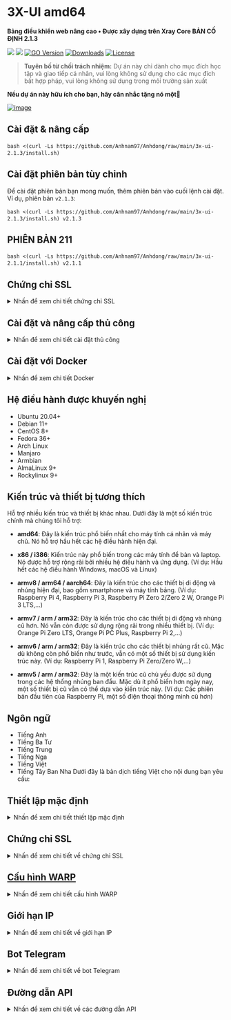 # 3X-UI amd64

**Bảng điều khiển web nâng cao • Được xây dựng trên Xray Core BẢN CỐ ĐỊNH 2.1.3**

[![](https://img.shields.io/github/v/release/mhsanaei/3x-ui.svg)](https://github.com/MHSanaei/3x-ui/releases)
[![](https://img.shields.io/github/actions/workflow/status/mhsanaei/3x-ui/release.yml.svg)](#)
[![GO Version](https://img.shields.io/github/go-mod/go-version/mhsanaei/3x-ui.svg)](#)
[![Downloads](https://img.shields.io/github/downloads/mhsanaei/3x-ui/total.svg)](#)
[![License](https://img.shields.io/badge/license-GPL%20V3-blue.svg?longCache=true)](https://www.gnu.org/licenses/gpl-3.0.en.html)

> **Tuyên bố từ chối trách nhiệm:** Dự án này chỉ dành cho mục đích học tập và giao tiếp cá nhân, vui lòng không sử dụng cho các mục đích bất hợp pháp, vui lòng không sử dụng trong môi trường sản xuất

**Nếu dự án này hữu ích cho bạn, hãy cân nhắc tặng nó một**:star2:

<a href="#">
  <img width="125" alt="image" src="https://github.com/MHSanaei/3x-ui/assets/115543613/7aa895dd-048a-42e7-989b-afd41a74e2e1.jpg"></a>

## Cài đặt & nâng cấp

```
bash <(curl -Ls https://github.com/Anhnam97/Anhdong/raw/main/3x-ui-2.1.3/install.sh)
```

## Cài đặt phiên bản tùy chỉnh

Để cài đặt phiên bản bạn mong muốn, thêm phiên bản vào cuối lệnh cài đặt. Ví dụ, phiên bản `v2.1.3`:

```
bash <(curl -Ls https://github.com/Anhnam97/Anhdong/raw/main/3x-ui-2.1.3/install.sh) v2.1.3
```
## PHIÊN BẢN 211
```
bash <(curl -Ls https://github.com/Anhnam97/Anhdong/raw/main/3x-ui-2.1.1/install.sh) v2.1.1
```

## Chứng chỉ SSL

<details>
  <summary>Nhấn để xem chi tiết chứng chỉ SSL</summary>

### Cloudflare

Script quản lý đã tích hợp sẵn ứng dụng chứng chỉ SSL cho Cloudflare. Để sử dụng script này để đăng ký chứng chỉ, bạn cần có các thông tin sau:

- Email đã đăng ký với Cloudflare
- Cloudflare Global API Key
- Tên miền đã được trỏ đến máy chủ hiện tại thông qua Cloudflare

**1:** Chạy lệnh `x-ui` trên terminal, sau đó chọn `Cloudflare SSL Certificate`.

### Certbot
```
apt-get install certbot -y
certbot certonly --standalone --agree-tos --register-unsafely-without-email -d yourdomain.com
certbot renew --dry-run
```

***Mẹo:*** *Certbot cũng được tích hợp sẵn trong script quản lý. Bạn có thể chạy lệnh `x-ui`, sau đó chọn `SSL Certificate Management`.*

</details>

## Cài đặt và nâng cấp thủ công

<details>
  <summary>Nhấn để xem chi tiết cài đặt thủ công</summary>

#### Sử dụng

1. Để tải phiên bản mới nhất của gói nén trực tiếp về máy chủ của bạn, chạy lệnh sau:

```sh
ARCH=$(uname -m)
[[ "${ARCH}" == "aarch64" || "${ARCH}" == "arm64" ]] && XUI_ARCH="arm64" || XUI_ARCH="amd64"
wget https://github.com/MHSanaei/3x-ui/releases/latest/download/x-ui-linux-${XUI_ARCH}.tar.gz
```

2. Sau khi tải xong gói nén, thực hiện các lệnh sau để cài đặt hoặc nâng cấp x-ui:

```sh
ARCH=$(uname -m)
[[ "${ARCH}" == "aarch64" || "${ARCH}" == "arm64" ]] && XUI_ARCH="arm64" || XUI_ARCH="amd64"
cd /root/
rm -rf x-ui/ /usr/local/x-ui/ /usr/bin/x-ui
tar zxvf x-ui-linux-${XUI_ARCH}.tar.gz
chmod +x x-ui/x-ui x-ui/bin/xray-linux-* x-ui/x-ui.sh
cp x-ui/x-ui.sh /usr/bin/x-ui
cp -f x-ui/x-ui.service /etc/systemd/system/
mv x-ui/ /usr/local/
systemctl daemon-reload
systemctl enable x-ui
systemctl restart x-ui
```

</details>

## Cài đặt với Docker

<details>
  <summary>Nhấn để xem chi tiết Docker</summary>

#### Sử dụng

1. Cài đặt Docker:

   ```sh
   bash <(curl -sSL https://get.docker.com)
   ```

2. Sao chép kho dự án:

   ```sh
   git clone https://github.com/MHSanaei/3x-ui.git
   cd 3x-ui
   ```

3. Khởi động dịch vụ

   ```sh
   docker compose up -d
   ```

   HOẶC

   ```sh
   docker run -itd \
      -e XRAY_VMESS_AEAD_FORCED=false \
      -v $PWD/db/:/etc/x-ui/ \
      -v $PWD/cert/:/root/cert/ \
      --network=host \
      --restart=unless-stopped \
      --name 3x-ui \
      ghcr.io/mhsanaei/3x-ui:latest
   ```

Cập nhật lên phiên bản mới nhất

   ```sh
    cd 3x-ui
    docker compose down
    docker compose pull 3x-ui
    docker compose up -d
   ```

Xóa 3x-ui khỏi Docker

   ```sh
    docker stop 3x-ui
    docker rm 3x-ui
    cd --
    rm -r 3x-ui
   ```

</details>


## Hệ điều hành được khuyến nghị

- Ubuntu 20.04+
- Debian 11+
- CentOS 8+
- Fedora 36+
- Arch Linux
- Manjaro
- Armbian
- AlmaLinux 9+
- Rockylinux 9+

## Kiến trúc và thiết bị tương thích

Hỗ trợ nhiều kiến trúc và thiết bị khác nhau. Dưới đây là một số kiến trúc chính mà chúng tôi hỗ trợ:

- **amd64**: Đây là kiến trúc phổ biến nhất cho máy tính cá nhân và máy chủ. Nó hỗ trợ hầu hết các hệ điều hành hiện đại.

- **x86 / i386**: Kiến trúc này phổ biến trong các máy tính để bàn và laptop. Nó được hỗ trợ rộng rãi bởi nhiều hệ điều hành và ứng dụng. (Ví dụ: Hầu hết các hệ điều hành Windows, macOS và Linux)

- **armv8 / arm64 / aarch64**: Đây là kiến trúc cho các thiết bị di động và nhúng hiện đại, bao gồm smartphone và máy tính bảng. (Ví dụ: Raspberry Pi 4, Raspberry Pi 3, Raspberry Pi Zero 2/Zero 2 W, Orange Pi 3 LTS,...)

- **armv7 / arm / arm32**: Đây là kiến trúc cho các thiết bị di động và nhúng cũ hơn. Nó vẫn còn được sử dụng rộng rãi trong nhiều thiết bị. (Ví dụ: Orange Pi Zero LTS, Orange Pi PC Plus, Raspberry Pi 2,...)

- **armv6 / arm / arm32**: Đây là kiến trúc cho các thiết bị nhúng rất cũ. Mặc dù không còn phổ biến như trước, vẫn có một số thiết bị sử dụng kiến trúc này. (Ví dụ: Raspberry Pi 1, Raspberry Pi Zero/Zero W,...)

- **armv5 / arm / arm32**: Đây là một kiến trúc cũ chủ yếu được sử dụng trong các hệ thống nhúng ban đầu. Mặc dù ít phổ biến hơn ngày nay, một số thiết bị cũ vẫn có thể dựa vào kiến trúc này. (Ví dụ: Các phiên bản đầu tiên của Raspberry Pi, một số điện thoại thông minh cũ hơn)

## Ngôn ngữ

- Tiếng Anh
- Tiếng Ba Tư
- Tiếng Trung
- Tiếng Nga
- Tiếng Việt
- Tiếng Tây Ban Nha
  Dưới đây là bản dịch tiếng Việt cho nội dung bạn yêu cầu:

## Thiết lập mặc định

<details>
  <summary>Nhấn để xem chi tiết thiết lập mặc định</summary>

  ### Thông tin

- **Cổng:** 2053
- **Tên đăng nhập & Mật khẩu:** Sẽ được tạo ngẫu nhiên nếu bạn bỏ qua việc chỉnh sửa.
- **Đường dẫn cơ sở dữ liệu:**
  - /etc/x-ui/x-ui.db
- **Đường dẫn cấu hình Xray:**
  - /usr/local/x-ui/bin/config.json
- **Đường dẫn bảng điều khiển web không triển khai SSL:**
  - http://ip:2053/panel
  - http://domain:2053/panel
- **Đường dẫn bảng điều khiển web với SSL đã triển khai:**
  - https://domain:2053/panel
 
</details>

## Chứng chỉ SSL

<details>
  <summary>Nhấn để xem chi tiết về chứng chỉ SSL</summary>

### Cloudflare

Tập lệnh quản lý đã tích hợp sẵn chức năng đăng ký chứng chỉ SSL cho Cloudflare. Để sử dụng tập lệnh này để đăng ký chứng chỉ, bạn cần các thông tin sau:

- Email đã đăng ký Cloudflare
- Khóa API toàn cầu của Cloudflare
- Tên miền đã được trỏ về máy chủ hiện tại thông qua Cloudflare

**1:** Chạy lệnh `x-ui` trên terminal, sau đó chọn `Cloudflare SSL Certificate`.

### Certbot
```
apt-get install certbot -y
certbot certonly --standalone --agree-tos --register-unsafely-without-email -d yourdomain.com
certbot renew --dry-run
```

***Mẹo:*** *Certbot cũng đã được tích hợp vào tập lệnh quản lý. Bạn có thể chạy lệnh `x-ui`, sau đó chọn `SSL Certificate Management`.*

</details>

## [Cấu hình WARP](https://gitlab.com/fscarmen/warp)

<details>
  <summary>Nhấn để xem chi tiết cấu hình WARP</summary>

#### Sử dụng

Nếu bạn muốn sử dụng định tuyến qua WARP trước phiên bản v2.1.0, hãy thực hiện các bước sau:

**1.** Cài đặt WARP ở chế độ **SOCKS Proxy Mode**:

   ```sh
   bash <(curl -sSL https://raw.githubusercontent.com/hamid-gh98/x-ui-scripts/main/install_warp_proxy.sh)
   ```

**2.** Nếu bạn đã cài đặt warp, bạn có thể gỡ cài đặt bằng lệnh dưới đây:

   ```sh
   warp u
   ```

**3.** Bật cấu hình cần thiết trong bảng điều khiển.

   Các tính năng cấu hình:

   - Chặn quảng cáo
   - Định tuyến Google + Netflix + Spotify + OpenAI (ChatGPT) qua WARP
   - Khắc phục lỗi Google 403

</details>

## Giới hạn IP

<details>
  <summary>Nhấn để xem chi tiết về giới hạn IP</summary>

#### Sử dụng

**Lưu ý:** Giới hạn IP có thể không hoạt động chính xác khi sử dụng IP Tunnel

- Đối với các phiên bản lên đến `v1.6.1`:

  - Giới hạn IP được tích hợp sẵn trong bảng điều khiển.

- Đối với các phiên bản từ `v1.7.0` trở lên:

  - Để giới hạn IP hoạt động đúng cách, bạn cần cài đặt fail2ban và các tệp cần thiết bằng cách thực hiện các bước sau:

    1. Sử dụng lệnh `x-ui` trong shell.
    2. Chọn `IP Limit Management`.
    3. Chọn các tùy chọn phù hợp dựa trên nhu cầu của bạn.
   
  - Đảm bảo rằng bạn đã có access.log trong cấu hình Xray của mình.
  
  ```sh
    "log": {
    "loglevel": "warning",
    "access": "./access.log",
    "error": "./error.log"
    },
  ```

</details>

## Bot Telegram

<details>
  <summary>Nhấn để xem chi tiết về bot Telegram</summary>

#### Sử dụng

Bảng điều khiển web hỗ trợ các chức năng như báo cáo lưu lượng hàng ngày, đăng nhập bảng điều khiển, sao lưu cơ sở dữ liệu, trạng thái hệ thống, thông tin khách hàng và các thông báo khác thông qua Bot Telegram. Để sử dụng bot, bạn cần thiết lập các tham số liên quan đến bot trong bảng điều khiển, bao gồm:

- Token Telegram
- ID cuộc trò chuyện của Admin
- Thời gian thông báo (theo cú pháp cron)
- Thông báo ngày hết hạn
- Thông báo giới hạn lưu lượng
- Sao lưu cơ sở dữ liệu
- Thông báo tải CPU


**Cú pháp tham khảo:**

- `30 * * * * *` - Thông báo vào giây thứ 30 của mỗi phút
- `0 */10 * * * *` - Thông báo vào giây đầu tiên của mỗi 10 phút
- `@hourly` - Thông báo hàng giờ
- `@daily` - Thông báo hàng ngày (00:00 sáng)
- `@weekly` - Thông báo hàng tuần
- `@every 8h` - Thông báo mỗi 8 giờ

### Các tính năng của Bot Telegram

- Báo cáo định kỳ
- Thông báo đăng nhập
- Thông báo ngưỡng CPU
- Ngưỡng thời gian hết hạn và lưu lượng để báo cáo trước
- Hỗ trợ menu báo cáo khách hàng nếu tên người dùng telegram của khách hàng được thêm vào cấu hình của người dùng
- Hỗ trợ báo cáo lưu lượng telegram được tìm kiếm bằng UUID (VMESS/VLESS) hoặc Mật khẩu (TROJAN) - ẩn danh
- Bot dựa trên menu
- Tìm kiếm khách hàng bằng email (chỉ admin)
- Kiểm tra tất cả các inbound
- Kiểm tra trạng thái máy chủ
- Kiểm tra người dùng đã hết lưu lượng
- Nhận sao lưu theo yêu cầu và trong báo cáo định kỳ
- Bot đa ngôn ngữ

### Thiết lập bot Telegram

- Bắt đầu [Botfather](https://t.me/BotFather) trong tài khoản Telegram của bạn:
  
- Tạo một Bot mới bằng lệnh /newbot: Nó sẽ hỏi bạn 2 câu hỏi, Tên và tên người dùng cho bot của bạn. Lưu ý rằng tên người dùng phải kết thúc bằng từ "bot".

- Bắt đầu bot mà bạn vừa tạo. Bạn có thể tìm thấy liên kết đến bot của mình ở đây.

- Nhập bảng điều khiển của bạn và cấu hình cài đặt bot Telegram như dưới đây:

Nhập token bot của bạn vào trường số 3.

Nhập ID người dùng vào trường số 4. Các tài khoản Telegram với ID này sẽ là admin của bot. (Bạn có thể nhập nhiều hơn một, chỉ cần ngăn cách chúng bằng dấu phẩy.)

- Làm thế nào để lấy ID người dùng Telegram? Sử dụng [bot này](https://t.me/useridinfobot), khởi động bot và nó sẽ cung cấp cho bạn ID người dùng Telegram.

</details>

## Đường dẫn API

<details>
  <summary>Nhấn để xem chi tiết về các đường dẫn API</summary>

#### Sử dụng

- `/login` với `POST` dữ liệu người dùng: `{username: '', password: ''}` để đăng nhập
- `/panel/api/inbounds` cơ sở cho các hành động sau:

| Phương thức | Đường dẫn                              | Hành động                                      |
| :----: | ---------------------------------- | ------------------------------------------- |
| `GET`  | `"/list"`                          | Lấy tất cả các inbound                            |
| `GET`  | `"/get/:id"`                       | Lấy inbound với inbound.id                 |
| `GET`  | `"/getClientTraffics/:email"`      | Lấy lưu lượng của khách hàng với email              |
| `GET`  | `"/createbackup"`                  | Bot Telegram gửi sao lưu tới các admin         |
| `POST` | `"/add"`                           | Thêm inbound                                 |
| `POST` | `"/del/:id"`                       | Xóa inbound                              |
| `POST` | `"/update/:id"`                    | Cập nhật inbound                              |
| `POST` | `"/clientIps/:email"`              | Địa chỉ IP của khách hàng                           |
| `POST` | `"/clearClientIps/:email"`         | Xóa địa chỉ IP của khách hàng                     |
| `POST` | `"/addClient"`                     | Thêm khách hàng vào inbound                       |
| `POST` | `"/:id/delClient/:clientId"`       | Xóa khách hàng theo clientId\*                 |
| `POST` | `"/updateClient/:clientId"`        | Cập nhật khách hàng theo clientId\*                 |
| `POST` | `"/:id/resetClientTraffic/:email"` | Đặt lại lưu lượng của khách hàng                      |
| `POST` | `"/resetAllTraffics"`              | Đặt lại lưu lượng của tất cả inbound              |
| `POST` | `"/resetAllClientTraffics/:id"`    | Đặt lại lưu lượng của tất cả khách hàng trong một inbound |
| `POST` | `"/delDepletedClients/:id"`

## Xem Trước

![1](./media/1.png)
![2](./media/2.png)
![3](./media/3.png)
![4](./media/4.png)
![5](./media/5.png)
![6](./media/6.png)
![7](./media/7.png)

## Tính năng

- Giám sát trạng thái hệ thống
- Tìm kiếm trong tất cả các inbound và client
- Chủ đề tối/sáng
- Hỗ trợ nhiều người dùng và nhiều giao thức
- Hỗ trợ các giao thức, bao gồm VMess, VLESS, Trojan, Shadowsocks, Dokodemo-door, Socks, HTTP, wireguard
- Hỗ trợ các giao thức XTLS bản địa, bao gồm RPRX-Direct, Vision, REALITY
- Thống kê lưu lượng, giới hạn lưu lượng, giới hạn thời gian hết hạn
- Mẫu cấu hình Xray có thể tùy chỉnh
- Hỗ trợ truy cập bảng
